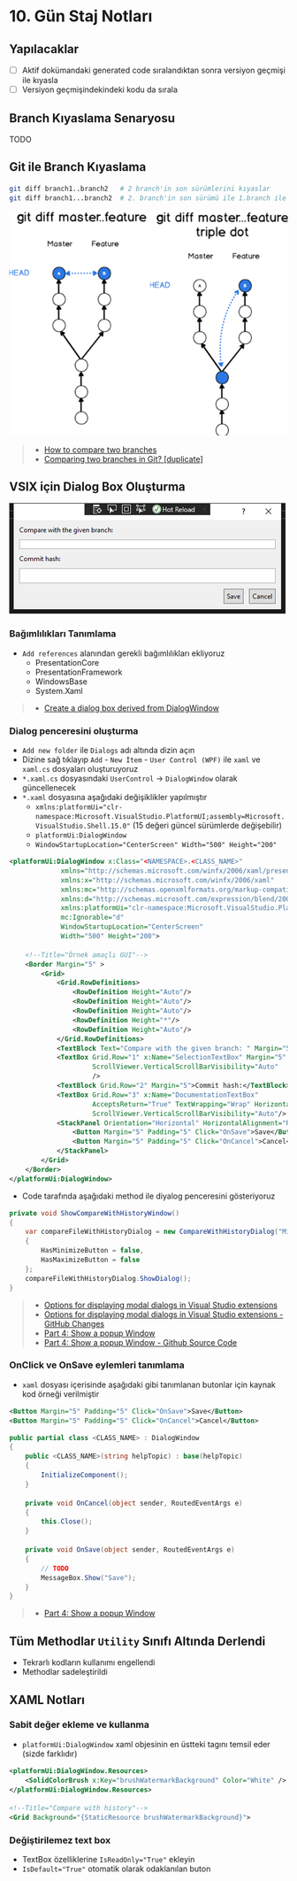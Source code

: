 # 10. Gün Staj Notları

## Yapılacaklar

- [ ] Aktif dokümandaki generated code sıralandıktan sonra versiyon geçmişi ile kıyasla
- [ ] Versiyon geçmişindekindeki kodu da sırala

## Branch Kıyaslama Senaryosu

TODO

## Git ile Branch Kıyaslama 

```bash
git diff branch1..branch2   # 2 branch'in son sürümlerini kıyaslar
git diff branch1...branch2  # 2. branch'in son sürümü ile 1.branch ile kesişimi kıyaslanır
```

![](assets/git_compare_branch.png)

> - [How to compare two branches](https://devconnected.com/how-to-compare-two-git-branches/)
> - [Comparing two branches in Git? [duplicate]](https://stackoverflow.com/a/9834872s)

## VSIX için Dialog Box Oluşturma

![](assets/vsix_dialog_box_example.png)

### Bağımlılıkları Tanımlama

- `Add references` alanından gerekli bağımlılıkları ekliyoruz
    - PresentationCore
    - PresentationFramework
    - WindowsBase
    - System.Xaml

> - [Create a dialog box derived from DialogWindow](https://docs.microsoft.com/en-us/visualstudio/extensibility/creating-and-managing-modal-dialog-boxes?view=vs-2019&redirectedfrom=MSDN#create-a-dialog-box-derived-from-dialogwindows)

### Dialog penceresini oluşturma

- `Add new folder` ile `Dialogs` adı altında dizin açın
- Dizine sağ tıklayıp `Add` - `New İtem` - `User Control (WPF)` ile `xaml` ve `xaml.cs` dosyaları oluşturuyoruz
- `*.xaml.cs` dosyasındaki `UserControl` -> `DialogWindow` olarak güncellenecek
- `*.xaml` dosyasına aşağıdaki değişiklikler yapılmıştır
    - `xmlns:platformUi="clr-namespace:Microsoft.VisualStudio.PlatformUI;assembly=Microsoft.VisualStudio.Shell.15.0"` (15 değeri güncel sürümlerde değişebilir)
    - `platformUi:DialogWindow`
    - `WindowStartupLocation="CenterScreen" Width="500" Height="200"`

```xml
<platformUi:DialogWindow x:Class="<NAMESPACE>.<CLASS_NAME>"
             xmlns="http://schemas.microsoft.com/winfx/2006/xaml/presentation"
             xmlns:x="http://schemas.microsoft.com/winfx/2006/xaml"
             xmlns:mc="http://schemas.openxmlformats.org/markup-compatibility/2006" 
             xmlns:d="http://schemas.microsoft.com/expression/blend/2008" 
             xmlns:platformUi="clr-namespace:Microsoft.VisualStudio.PlatformUI;assembly=Microsoft.VisualStudio.Shell.15.0"
             mc:Ignorable="d" 
             WindowStartupLocation="CenterScreen"
             Width="500" Height="200">
    
    <!--Title="Örnek amaçlı GUI"-->
    <Border Margin="5" >
        <Grid>
            <Grid.RowDefinitions>
                <RowDefinition Height="Auto"/>
                <RowDefinition Height="Auto"/>
                <RowDefinition Height="Auto"/>
                <RowDefinition Height="*"/>
                <RowDefinition Height="Auto"/>
            </Grid.RowDefinitions>
            <TextBlock Text="Compare with the given branch: " Margin="5"/>
            <TextBox Grid.Row="1" x:Name="SelectionTextBox" Margin="5" MaxHeight="100" 
                     ScrollViewer.VerticalScrollBarVisibility="Auto"
                     />
            <TextBlock Grid.Row="2" Margin="5">Commit hash:</TextBlock>
            <TextBox Grid.Row="3" x:Name="DocumentationTextBox"
                     AcceptsReturn="True" TextWrapping="Wrap" HorizontalAlignment="Stretch" Margin="5"
                     ScrollViewer.VerticalScrollBarVisibility="Auto"/>
            <StackPanel Orientation="Horizontal" HorizontalAlignment="Right" Grid.Row="4">
                <Button Margin="5" Padding="5" Click="OnSave">Save</Button>
                <Button Margin="5" Padding="5" Click="OnCancel">Cancel</Button>
            </StackPanel>
        </Grid>
    </Border>
</platformUi:DialogWindow>
```

- Code tarafında aşağıdaki method ile diyalog penceresini gösteriyoruz

```c#
private void ShowCompareWithHistoryWindow()
{
    var compareFileWithHistoryDialog = new CompareWithHistoryDialog("Microsoft.VisualStudio.PlatformUI.DialogWindow")
    {
        HasMinimizeButton = false,
        HasMaximizeButton = false
    };
    compareFileWithHistoryDialog.ShowDialog();
}
```

> - [Options for displaying modal dialogs in Visual Studio extensions](https://www.visualstudiogeeks.com/extensibility/visual%20studio/options-for-displaying-modal-dialogs-in-visual-studio-extensions#use-vs-sdk)
> - [Options for displaying modal dialogs in Visual Studio extensions - GitHub Changes](https://github.com/onlyutkarsh/XamlDialogInVSExtensionDemo/commit/616a945e3399e4869c6cd4ef28cb5b377495559b)
> - [Part 4: Show a popup Window](https://michaelscodingspot.com/visual-studio-2017-extension-development-tutorial-part-4-show-a-popup-window/)
> - [Part 4: Show a popup Window - Github Source Code](https://github.com/michaelscodingspot/CodyDocs/tree/Part4/CodyDocs)

### OnClick ve OnSave eylemleri tanımlama

- `xaml` dosyası içerisinde aşağıdaki gibi tanımlanan butonlar için kaynak kod örneği verilmiştir

```xml
<Button Margin="5" Padding="5" Click="OnSave">Save</Button>
<Button Margin="5" Padding="5" Click="OnCancel">Cancel</Button>
```

```c#
public partial class <CLASS_NAME> : DialogWindow
{
    public <CLASS_NAME>(string helpTopic) : base(helpTopic)
    {
        InitializeComponent();
    }

    private void OnCancel(object sender, RoutedEventArgs e)
    {
        this.Close();
    }

    private void OnSave(object sender, RoutedEventArgs e)
    {
        // TODO
        MessageBox.Show("Save");
    }
}
```

> - [Part 4: Show a popup Window](https://michaelscodingspot.com/visual-studio-2017-extension-development-tutorial-part-4-show-a-popup-window/)

## Tüm Methodlar `Utility` Sınıfı Altında Derlendi

- Tekrarlı kodların kullanımı engellendi
- Methodlar sadeleştirildi

## XAML Notları

### Sabit değer ekleme ve kullanma

- `platformUi:DialogWindow` xaml objesinin en üstteki tagını temsil eder (sizde farklıdır)

```xml
<platformUi:DialogWindow.Resources>
    <SolidColorBrush x:Key="brushWatermarkBackground" Color="White" />
</platformUi:DialogWindow.Resources>

<!--Title="Compare with history"-->
<Grid Background="{StaticResource brushWatermarkBackground}">
```

### Değiştirilemez text box 

- TextBox özelliklerine `IsReadOnly="True"` ekleyin
- `IsDefault="True"` otomatik olarak odaklanılan buton
